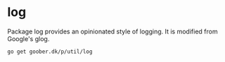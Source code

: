 # log

Package log provides an opinionated style of logging. It is modified from
Google's glog.

`go get goober.dk/p/util/log`
